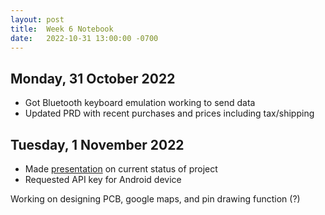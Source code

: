 ```yaml
---
layout: post
title:  Week 6 Notebook
date:   2022-10-31 13:00:00 -0700
---
```

## Monday, 31 October 2022
* Got Bluetooth keyboard emulation working to send data 
* Updated PRD with recent purchases and prices including tax/shipping

## Tuesday, 1 November 2022
* Made [presentation](https://docs.google.com/presentation/d/1oQHlqUJn1JuXBS9Z6L5o_JKMEsjGNzYGgXZ8c9CwRew/edit?usp=sharing) on current status of project
* Requested API key for Android device

Working on designing PCB, google maps, and pin drawing function (?)

